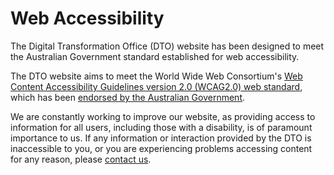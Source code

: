 Web Accessibility
=================

The Digital Transformation Office (DTO) website has been designed to meet the Australian Government standard established for web accessibility.

The DTO website aims to meet the World Wide Web Consortium's [Web Content Accessibility Guidelines version 2.0 (](http://www.w3.org/TR/WCAG20/)[WCAG](http://www.w3.org/TR/WCAG20/)[2.0) web standard](http://www.w3.org/TR/WCAG20/), which has been [endorsed by the Australian Government](http://www.finance.gov.au/publications/wcag-2-implementation/digital_service_standard.md).

We are constantly working to improve our website, as providing access to information for all users, including those with a disability, is of paramount importance to us. If any information or interaction provided by the DTO is inaccessible to you, or you are experiencing problems accessing content for any reason, please [contact us](engage.md).

